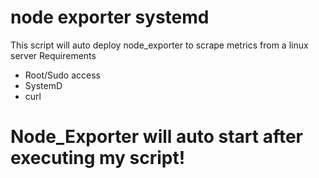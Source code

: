 # node exporter systemd
This script will auto deploy node_exporter to scrape metrics from a linux server
Requirements
- Root/Sudo access
- SystemD
- curl
# Node_Exporter will auto start after executing my script!

